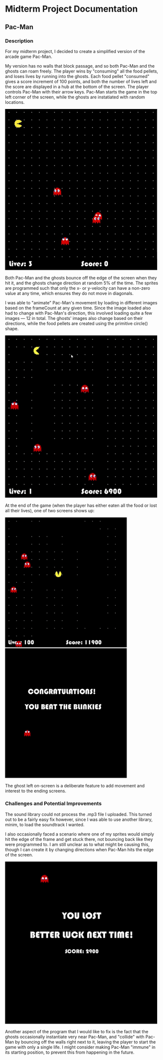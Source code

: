 # Midterm Project Documentation

## Pac-Man

### Description

For my midterm project, I decided to create a simplified version of the arcade game Pac-Man. 

My version has no walls that block passage, and so both Pac-Man and the ghosts can roam freely. The player wins by "consuming" all the food pellets, and loses lives by running into the ghosts. Each food pellet "consumed" gives a score increment of 100 points, and both the number of lives left and the score are displayed in a hub at the bottom of the screen. The player controls Pac-Man with their arrow keys. Pac-Man starts the game in the top left corner of the screen, while the ghosts are instatiated with random locations.

<img src="june10.1.JPG" width="500">

Both Pac-Man and the ghosts bounce off the edge of the screen when they hit it, and the ghosts change direction at random 5% of the time. The sprites are programmed such that only the x- or y-velocity can have a non-zero value at any time, which ensures they do not move in diagonals.

I was able to "animate" Pac-Man's movement by loading in different images based on the frameCount at any given time. Since the image loaded also had to change with Pac-Man's direction, this involved loading quite a few images — 12 in total. The ghosts' images also change based on their directions, while the food pellets are created using the primitive circle() shape.

<img src="june10.2.gif" width="500">

At the end of the game (when the player has either eaten all the food or lost all their lives), one of two screens shows up: 

<img src="june10.3.gif" width="400"><img src="june10.4.gif" width="400">

The ghost left on-screen is a deliberate feature to add movement and interest to the ending screens.

### Challenges and Potential Improvements

The sound library could not process the .mp3 file I uploaded. This turned out to be a fairly easy fix however, since I was able to use another library, minim, to load the soundtrack I wanted.

I also occasionally faced a scenario where one of my sprites would simply hit the edge of the frame and get stuck there, not bouncing back like they were programmed to. I am still unclear as to what might be causing this, though I can create it by changing directions when Pac-Man hits the edge of the screen. 

<img src="june10.5.gif" width="500">

Another aspect of the program that I would like to fix is the fact that the ghosts occasionally instantiate very near Pac-Man, and "collide" with Pac-Man by bouncing off the walls right next to it, leaving the player to start the game with only a single life. I might consider making Pac-Man "immune" in its starting position, to prevent this from happening in the future.
